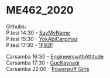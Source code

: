 # ME462_2020

Githubs:  
P.tesi 14:30 - [SayMyName](https://github.com/cinaral/saymyname)  
P.tesi 15:30 - [YokAbiCarpmaz](https://github.com/yokabicarpmaz/ME462_ControlSystemsTools)  
P.tesi 17:30 - [1F92F](https://github.com/Dengesizizm/ME462Project)  


Carsamba 16:30 - [EngineerswithAttitude](https://github.com/EWA-Mechatronics/ME462-Project)  
Carsamba 17:30 - [GucKaynagi](https://github.com/gner007/ME462)  
Carsamba 22:00 - [Powerpuff Girls](https://github.com/powerpuffgirls462/me462)  

